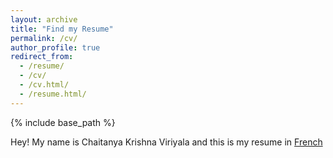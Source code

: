 ```yaml
---
layout: archive
title: "Find my Resume"
permalink: /cv/
author_profile: true
redirect_from:
  - /resume/
  - /cv/
  - /cv.html/
  - /resume.html/
---
```


{% include base_path %}


Hey! My name is Chaitanya Krishna Viriyala and this is my resume in [French](!wwww.google.com)





